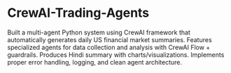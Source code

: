 # CrewAI-Trading-Agents
Built a multi-agent Python system using CrewAI framework that automatically generates daily US financial market summaries. Features specialized agents for data collection and analysis with CrewAI Flow + guardrails. Produces Hindi summary with charts/visualizations. Implements proper error handling, logging, and clean agent architecture.
